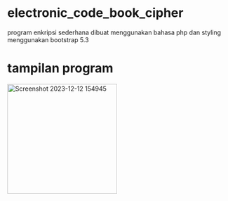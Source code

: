 # electronic_code_book_cipher
program enkripsi sederhana dibuat menggunakan bahasa php dan styling menggunakan bootstrap 5.3

# tampilan program

<img width="250" alt="Screenshot 2023-12-12 154945" src="https://github.com/pyatamaa/electronic_code_book_cipher/assets/92738041/ef4a6811-ec2d-4174-a02f-9988d6f22758">
